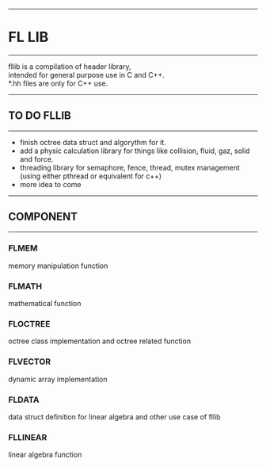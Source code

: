 ___
# FL LIB
___

<p>
fllib is a compilation of header library,</br>
intended for general purpose use in C and C++.</br>
*.hh files are only for C++ use.
</p>

___

## TO DO FLLIB
___
- finish octree data struct and algorythm for it.
- add a physic calculation library for things like collision, fluid, gaz, solid and force.
- threading library for semaphore, fence, thread, mutex management (using either pthread or equivalent for c++)
- more idea to come
___

## COMPONENT
___

### FLMEM

memory manipulation function

### FLMATH

mathematical function

### FLOCTREE

octree class implementation and octree related function

### FLVECTOR

dynamic array implementation

### FLDATA

data struct definition for linear algebra and other use case of fllib

### FLLINEAR

linear algebra function

